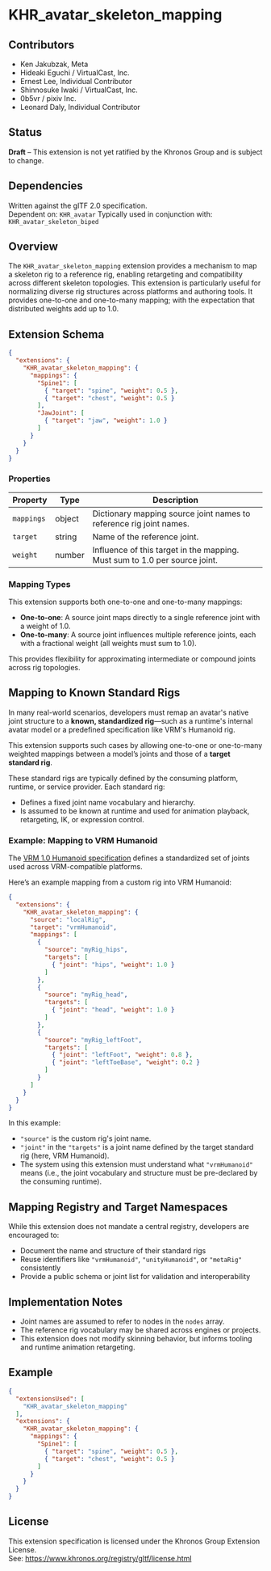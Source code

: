 # KHR_avatar_skeleton_mapping

## Contributors

- Ken Jakubzak, Meta
- Hideaki Eguchi / VirtualCast, Inc.
- Ernest Lee, Individual Contributor
- Shinnosuke Iwaki / VirtualCast, Inc.
- 0b5vr / pixiv Inc.
- Leonard Daly, Individual Contributor

## Status

**Draft** – This extension is not yet ratified by the Khronos Group and is subject to change.

## Dependencies

Written against the glTF 2.0 specification.    
Dependent on: `KHR_avatar`
Typically used in conjunction with: `KHR_avatar_skeleton_biped`

## Overview

The `KHR_avatar_skeleton_mapping` extension provides a mechanism to map a skeleton rig to a reference rig, enabling retargeting and compatibility across different skeleton topologies. This extension is particularly useful for normalizing diverse rig structures across platforms and authoring tools. It provides one-to-one and one-to-many mapping; with the expectation that distributed weights add up to 1.0. 

## Extension Schema

```json
{
  "extensions": {
    "KHR_avatar_skeleton_mapping": {
      "mappings": {
        "Spine1": [
          { "target": "spine", "weight": 0.5 },
          { "target": "chest", "weight": 0.5 }
        ],
        "JawJoint": [
          { "target": "jaw", "weight": 1.0 }
        ]
      }
    }
  }
}
```

### Properties

| Property     | Type    | Description                                                                 |
|--------------|---------|-----------------------------------------------------------------------------|
| `mappings`   | object  | Dictionary mapping source joint names to reference rig joint names.         |
| `target`     | string  | Name of the reference joint.                                                |
| `weight`     | number  | Influence of this target in the mapping. Must sum to 1.0 per source joint.  |


### Mapping Types

This extension supports both one-to-one and one-to-many mappings:

- **One-to-one**: A source joint maps directly to a single reference joint with a weight of 1.0.
- **One-to-many**: A source joint influences multiple reference joints, each with a fractional weight (all weights must sum to 1.0).

This provides flexibility for approximating intermediate or compound joints across rig topologies.


## Mapping to Known Standard Rigs

In many real-world scenarios, developers must remap an avatar's native joint structure to a **known, standardized rig**—such as a runtime's internal avatar model or a predefined specification like VRM's Humanoid rig.

This extension supports such cases by allowing one-to-one or one-to-many weighted mappings between a model’s joints and those of a **target standard rig**.

These standard rigs are typically defined by the consuming platform, runtime, or service provider. Each standard rig:
- Defines a fixed joint name vocabulary and hierarchy.
- Is assumed to be known at runtime and used for animation playback, retargeting, IK, or expression control.

### Example: Mapping to VRM Humanoid

The [VRM 1.0 Humanoid specification](https://github.com/vrm-c/vrm-specification/blob/master/specification/VRMC_vrm-1.0/humanoid.md) defines a standardized set of joints used across VRM-compatible platforms.

Here’s an example mapping from a custom rig into VRM Humanoid:

```json
{
  "extensions": {
    "KHR_avatar_skeleton_mapping": {
      "source": "localRig",
      "target": "vrmHumanoid",
      "mappings": [
        {
          "source": "myRig_hips",
          "targets": [
            { "joint": "hips", "weight": 1.0 }
          ]
        },
        {
          "source": "myRig_head",
          "targets": [
            { "joint": "head", "weight": 1.0 }
          ]
        },
        {
          "source": "myRig_leftFoot",
          "targets": [
            { "joint": "leftFoot", "weight": 0.8 },
            { "joint": "leftToeBase", "weight": 0.2 }
          ]
        }
      ]
    }
  }
}
```

In this example:
- `"source"` is the custom rig's joint name.
- `"joint"` in the `"targets"` is a joint name defined by the target standard rig (here, VRM Humanoid).
- The system using this extension must understand what `"vrmHumanoid"` means (i.e., the joint vocabulary and structure must be pre-declared by the consuming runtime).

## Mapping Registry and Target Namespaces

While this extension does not mandate a central registry, developers are encouraged to:
- Document the name and structure of their standard rigs
- Reuse identifiers like `"vrmHumanoid"`, `"unityHumanoid"`, or `"metaRig"` consistently
- Provide a public schema or joint list for validation and interoperability


## Implementation Notes

- Joint names are assumed to refer to nodes in the `nodes` array.
- The reference rig vocabulary may be shared across engines or projects.
- This extension does not modify skinning behavior, but informs tooling and runtime animation retargeting.

## Example

```json
{
  "extensionsUsed": [
    "KHR_avatar_skeleton_mapping"
  ],
  "extensions": {
    "KHR_avatar_skeleton_mapping": {
      "mappings": {
        "Spine1": [
          { "target": "spine", "weight": 0.5 },
          { "target": "chest", "weight": 0.5 }
        ]
      }
    }
  }
}
```

## License

This extension specification is licensed under the Khronos Group Extension License.  
See: https://www.khronos.org/registry/gltf/license.html
